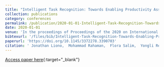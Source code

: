 ```yaml
---
title: "Intelligent Task Recognition: Towards Enabling Productivity Assistance in Daily Life"
collection: publications
category: conferences
permalink: /publication/2020-01-01-Intelligent-Task-Recognition-Towards-Enabling-Productivity-Assistance-in-Daily-Life
date: 2020-01-01
venue: 'In the proceedings of Proceedings of the 2020 on International Conference on Multimedia Retrieval, ICMR 2020, Dublin, Ireland, June 8-11, 2020'
bibtexurl: '/files/bib/Intelligent-Task-Recognition-Towards-Enabling-Productivity-Assistance-in-Daily-Life.bib'
paperurl: 'https://doi.org/10.1145/3372278.3390703'
citation: ' Jonathan Liono,  Mohammad Rahaman,  Flora Salim,  Yongli Ren,  Damiano Spina,  Falk Scholer,  Johanne Trippas,  Mark Sanderson,  Paul Bennett,  Ryen White, &quot;Intelligent Task Recognition: Towards Enabling Productivity Assistance in Daily Life.&quot; In the proceedings of Proceedings of the 2020 on International Conference on Multimedia Retrieval, ICMR 2020, Dublin, Ireland, June 8-11, 2020, 2020.'
---
```

[Access paper here](https://doi.org/10.1145/3372278.3390703){:target="_blank"}
